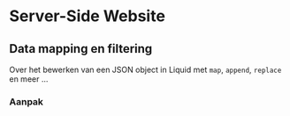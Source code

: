 # Server-Side Website

## Data mapping en filtering

Over het bewerken van een JSON object in Liquid met `map`, `append`, `replace` en meer ...


### Aanpak

<!--

## filteren en sorteren met Directus
Check workshop filteren & sorteren in sprint 7

Opdracht: Studenten via docs (weer) hiermee laten onderzoeken
- Dit kan op de whois


## Filters in Liquid
Data manipulatie in liquid, als je json data hebt kan je daar ook nog dingen mee doen in de template..

Opdracht: Via de Liquid docs met de tafel allemaal fitlers uitproberen. Kijken wat het doet en aan elkaar vertellen.


-->

